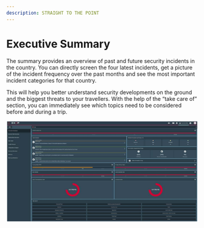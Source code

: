 ```yaml
---
description: STRAIGHT TO THE POINT
---
```


# Executive Summary

The summary provides an overview of past and future security incidents in the country. You can directly screen the four latest incidents, get a picture of the incident frequency over the past months and see the most important incident categories for that country. 

This will help you better understand security developments on the ground and the biggest threats to your travellers. With the help of the “take care of” section, you can immediately see which topics need to be considered before and during a trip.

![EXECUTIVE SUMMARY \(FULLSCREEN\)](../.gitbook/assets/executivesummarywithoutmap.png)



